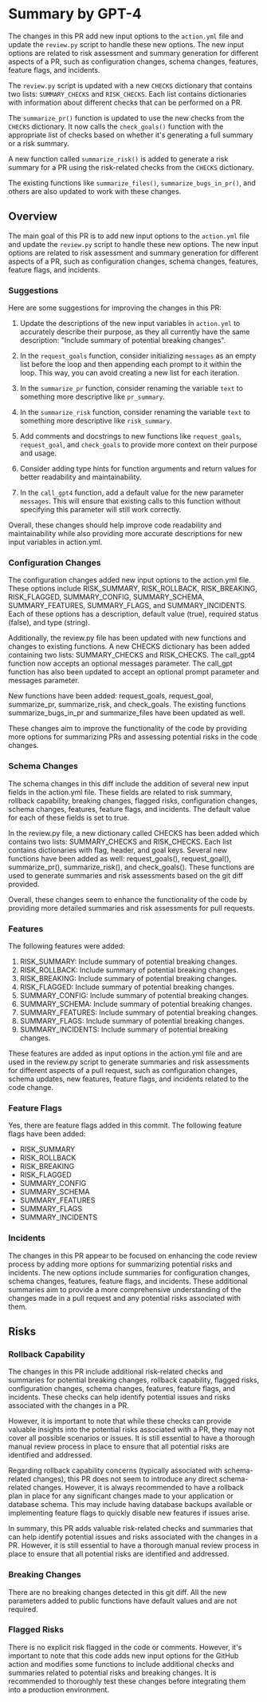 # Summary by GPT-4
The changes in this PR add new input options to the `action.yml` file and update the `review.py` script to handle these new options. The new input options are related to risk assessment and summary generation for different aspects of a PR, such as configuration changes, schema changes, features, feature flags, and incidents.

The `review.py` script is updated with a new `CHECKS` dictionary that contains two lists: `SUMMARY_CHECKS` and `RISK_CHECKS`. Each list contains dictionaries with information about different checks that can be performed on a PR.

The `summarize_pr()` function is updated to use the new checks from the `CHECKS` dictionary. It now calls the `check_goals()` function with the appropriate list of checks based on whether it's generating a full summary or a risk summary.

A new function called `summarize_risk()` is added to generate a risk summary for a PR using the risk-related checks from the `CHECKS` dictionary.

The existing functions like `summarize_files()`, `summarize_bugs_in_pr()`, and others are also updated to work with these changes.

## Overview
The main goal of this PR is to add new input options to the `action.yml` file and update the `review.py` script to handle these new options. The new input options are related to risk assessment and summary generation for different aspects of a PR, such as configuration changes, schema changes, features, feature flags, and incidents.

### Suggestions

Here are some suggestions for improving the changes in this PR:

1. Update the descriptions of the new input variables in `action.yml` to accurately describe their purpose, as they all currently have the same description: "Include summary of potential breaking changes".

2. In the `request_goals` function, consider initializing `messages` as an empty list before the loop and then appending each prompt to it within the loop. This way, you can avoid creating a new list for each iteration.

3. In the `summarize_pr` function, consider renaming the variable `text` to something more descriptive like `pr_summary`.

4. In the `summarize_risk` function, consider renaming the variable `text` to something more descriptive like `risk_summary`.

5. Add comments and docstrings to new functions like `request_goals`, `request_goal`, and `check_goals` to provide more context on their purpose and usage.

6. Consider adding type hints for function arguments and return values for better readability and maintainability.

7. In the `call_gpt4` function, add a default value for the new parameter `messages`. This will ensure that existing calls to this function without specifying this parameter will still work correctly.

Overall, these changes should help improve code readability and maintainability while also providing more accurate descriptions for new input variables in action.yml.

### Configuration Changes

The configuration changes added new input options to the action.yml file. These options include RISK_SUMMARY, RISK_ROLLBACK, RISK_BREAKING, RISK_FLAGGED, SUMMARY_CONFIG, SUMMARY_SCHEMA, SUMMARY_FEATURES, SUMMARY_FLAGS, and SUMMARY_INCIDENTS. Each of these options has a description, default value (true), required status (false), and type (string).

Additionally, the review.py file has been updated with new functions and changes to existing functions. A new CHECKS dictionary has been added containing two lists: SUMMARY_CHECKS and RISK_CHECKS. The call_gpt4 function now accepts an optional messages parameter. The call_gpt function has also been updated to accept an optional prompt parameter and messages parameter.

New functions have been added: request_goals, request_goal, summarize_pr, summarize_risk, and check_goals. The existing functions summarize_bugs_in_pr and summarize_files have been updated as well.

These changes aim to improve the functionality of the code by providing more options for summarizing PRs and assessing potential risks in the code changes.

### Schema Changes

The schema changes in this diff include the addition of several new input fields in the action.yml file. These fields are related to risk summary, rollback capability, breaking changes, flagged risks, configuration changes, schema changes, features, feature flags, and incidents. The default value for each of these fields is set to true.

In the review.py file, a new dictionary called CHECKS has been added which contains two lists: SUMMARY_CHECKS and RISK_CHECKS. Each list contains dictionaries with flag, header, and goal keys. Several new functions have been added as well: request_goals(), request_goal(), summarize_pr(), summarize_risk(), and check_goals(). These functions are used to generate summaries and risk assessments based on the git diff provided.

Overall, these changes seem to enhance the functionality of the code by providing more detailed summaries and risk assessments for pull requests.

### Features

The following features were added:

1. RISK_SUMMARY: Include summary of potential breaking changes.
2. RISK_ROLLBACK: Include summary of potential breaking changes.
3. RISK_BREAKING: Include summary of potential breaking changes.
4. RISK_FLAGGED: Include summary of potential breaking changes.
5. SUMMARY_CONFIG: Include summary of potential breaking changes.
6. SUMMARY_SCHEMA: Include summary of potential breaking changes.
7. SUMMARY_FEATURES: Include summary of potential breaking changes.
8. SUMMARY_FLAGS: Include summary of potential breaking changes.
9. SUMMARY_INCIDENTS: Include summary of potential breaking changes.

These features are added as input options in the action.yml file and are used in the review.py script to generate summaries and risk assessments for different aspects of a pull request, such as configuration changes, schema updates, new features, feature flags, and incidents related to the code change.

### Feature Flags

Yes, there are feature flags added in this commit. The following feature flags have been added:

- RISK_SUMMARY
- RISK_ROLLBACK
- RISK_BREAKING
- RISK_FLAGGED
- SUMMARY_CONFIG
- SUMMARY_SCHEMA
- SUMMARY_FEATURES
- SUMMARY_FLAGS
- SUMMARY_INCIDENTS

### Incidents

The changes in this PR appear to be focused on enhancing the code review process by adding more options for summarizing potential risks and incidents. The new options include summaries for configuration changes, schema changes, features, feature flags, and incidents. These additional summaries aim to provide a more comprehensive understanding of the changes made in a pull request and any potential risks associated with them.

## Risks


### Rollback Capability

The changes in this PR include additional risk-related checks and summaries for potential breaking changes, rollback capability, flagged risks, configuration changes, schema changes, features, feature flags, and incidents. These checks can help identify potential issues and risks associated with the changes in a PR.

However, it is important to note that while these checks can provide valuable insights into the potential risks associated with a PR, they may not cover all possible scenarios or issues. It is still essential to have a thorough manual review process in place to ensure that all potential risks are identified and addressed.

Regarding rollback capability concerns (typically associated with schema-related changes), this PR does not seem to introduce any direct schema-related changes. However, it is always recommended to have a rollback plan in place for any significant changes made to your application or database schema. This may include having database backups available or implementing feature flags to quickly disable new features if issues arise.

In summary, this PR adds valuable risk-related checks and summaries that can help identify potential issues and risks associated with the changes in a PR. However, it is still essential to have a thorough manual review process in place to ensure that all potential risks are identified and addressed.

### Breaking Changes

There are no breaking changes detected in this git diff. All the new parameters added to public functions have default values and are not required.

### Flagged Risks

There is no explicit risk flagged in the code or comments. However, it's important to note that this code adds new input options for the GitHub action and modifies some functions to include additional checks and summaries related to potential risks and breaking changes. It is recommended to thoroughly test these changes before integrating them into a production environment.
